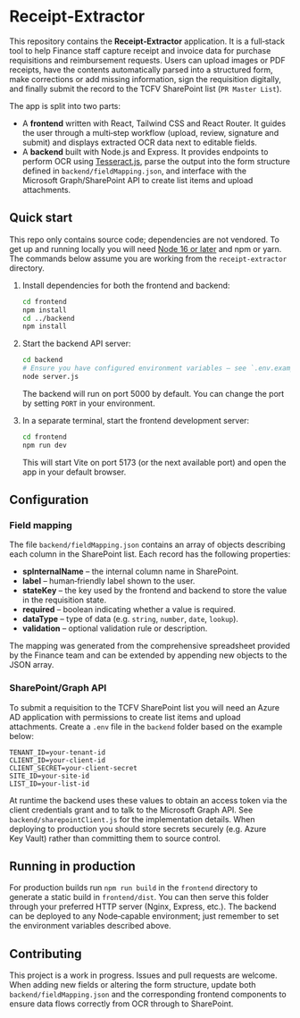 # Receipt‑Extractor

This repository contains the **Receipt‑Extractor** application. It is a full‑stack tool to help Finance staff capture receipt and invoice data for purchase requisitions and reimbursement requests. Users can upload images or PDF receipts, have the contents automatically parsed into a structured form, make corrections or add missing information, sign the requisition digitally, and finally submit the record to the TCFV SharePoint list (`PR Master List`).

The app is split into two parts:

- A **frontend** written with React, Tailwind CSS and React Router. It guides the user through a multi‑step workflow (upload, review, signature and submit) and displays extracted OCR data next to editable fields.
- A **backend** built with Node.js and Express. It provides endpoints to perform OCR using [Tesseract.js](https://github.com/naptha/tesseract.js), parse the output into the form structure defined in `backend/fieldMapping.json`, and interface with the Microsoft Graph/SharePoint API to create list items and upload attachments.

## Quick start

This repo only contains source code; dependencies are not vendored. To get up and running locally you will need [Node 16 or later](https://nodejs.org/) and npm or yarn. The commands below assume you are working from the `receipt‑extractor` directory.

1. Install dependencies for both the frontend and backend:

   ```bash
   cd frontend
   npm install
   cd ../backend
   npm install
   ```

2. Start the backend API server:

   ```bash
   cd backend
   # Ensure you have configured environment variables – see `.env.example`
   node server.js
   ```

   The backend will run on port 5000 by default. You can change the port by setting `PORT` in your environment.

3. In a separate terminal, start the frontend development server:

   ```bash
   cd frontend
   npm run dev
   ```

   This will start Vite on port 5173 (or the next available port) and open the app in your default browser.

## Configuration

### Field mapping

The file `backend/fieldMapping.json` contains an array of objects describing each column in the SharePoint list. Each record has the following properties:

- **spInternalName** – the internal column name in SharePoint.
- **label** – human‑friendly label shown to the user.
- **stateKey** – the key used by the frontend and backend to store the value in the requisition state.
- **required** – boolean indicating whether a value is required.
- **dataType** – type of data (e.g. `string`, `number`, `date`, `lookup`).
- **validation** – optional validation rule or description.

The mapping was generated from the comprehensive spreadsheet provided by the Finance team and can be extended by appending new objects to the JSON array.

### SharePoint/Graph API

To submit a requisition to the TCFV SharePoint list you will need an Azure AD application with permissions to create list items and upload attachments. Create a `.env` file in the `backend` folder based on the example below:

```
TENANT_ID=your‑tenant‑id
CLIENT_ID=your‑client‑id
CLIENT_SECRET=your‑client‑secret
SITE_ID=your‑site‑id
LIST_ID=your‑list‑id
```

At runtime the backend uses these values to obtain an access token via the client credentials grant and to talk to the Microsoft Graph API. See `backend/sharepointClient.js` for the implementation details. When deploying to production you should store secrets securely (e.g. Azure Key Vault) rather than committing them to source control.

## Running in production

For production builds run `npm run build` in the `frontend` directory to generate a static build in `frontend/dist`. You can then serve this folder through your preferred HTTP server (Nginx, Express, etc.). The backend can be deployed to any Node‑capable environment; just remember to set the environment variables described above.

## Contributing

This project is a work in progress. Issues and pull requests are welcome. When adding new fields or altering the form structure, update both `backend/fieldMapping.json` and the corresponding frontend components to ensure data flows correctly from OCR through to SharePoint.
